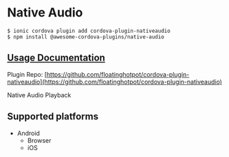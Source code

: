 # Native Audio

```text
$ ionic cordova plugin add cordova-plugin-nativeaudio
$ npm install @awesome-cordova-plugins/native-audio
```

## [Usage Documentation](https://danielsogl.gitbook.io/awesome-cordova-plugins/plugins/native-audio/)

Plugin Repo: [https://github.com/floatinghotpot/cordova-plugin-nativeaudio](https://github.com/floatinghotpot/cordova-plugin-nativeaudio)

Native Audio Playback

## Supported platforms

* Android
  * Browser
  * iOS

